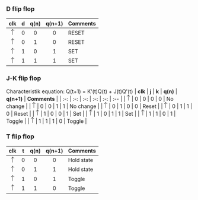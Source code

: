    ### D flip flop
 
   
   |               **clk**                      | **d** | **q(n)** | **q(n+1)** | **Comments** |
   |                   :-:                      | :-:   | :-:      | :-:        | :--          |
   | ![rising](images/eq_uparrow.png)           | 0     | 0        |     0      |    RESET     |
   | ![rising](images/eq_uparrow.png)           | 0     | 1        |     0      |    RESET     |
   | ![rising](images/eq_uparrow.png)           | 1     | 0        |     1      |     SET      |
   | ![rising](images/eq_uparrow.png)           | 1     | 1        |     1      |     SET      |

   ### J-K flip flop
   
   Characteristik equation: Q(t+1) = K'(t)Q(t) + J(t)Q'(t)
   |              **clk**             | **j** | **k** | **q(n)** | **q(n+1)** | **Comments** |
   |                :-:               | :-:   |  :-:  |    :-:   |     :-:    |      :--     |
   | ![rising](images/eq_uparrow.png) | 0     | 0     | 0        | 0          | No change    |
   | ![rising](images/eq_uparrow.png) | 0     | 0     | 1        | 1          | No change    |
   | ![rising](images/eq_uparrow.png) | 0     | 1     | 0        | 0          | Reset        |
   | ![rising](images/eq_uparrow.png) | 0     | 1     | 1        | 0          | Reset        |
   | ![rising](images/eq_uparrow.png) | 1     | 0     | 0        | 1          | Set          |
   | ![rising](images/eq_uparrow.png) | 1     | 0     | 1        | 1          | Set          |
   | ![rising](images/eq_uparrow.png) | 1     | 1     | 0        | 1          | Toggle       |
   | ![rising](images/eq_uparrow.png) | 1     | 1     | 1        | 0          | Toggle       |

   ### T flip flop
   |              **clk**             | **t** | **q(n)** | **q(n+1)** | **Comments** |
   |                :-:               | :-:   | :-:      | :-:        | :--          |
   | ![rising](images/eq_uparrow.png) | 0     | 0        | 0          |  Hold state  |
   | ![rising](images/eq_uparrow.png) | 0     | 1        | 1          |  Hold state  |
   | ![rising](images/eq_uparrow.png) | 1     | 0        | 1          |    Toggle    |
   | ![rising](images/eq_uparrow.png) | 1     | 1        | 0          |    Toggle    |
